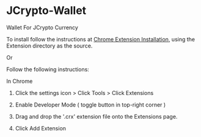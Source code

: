 # JCrypto-Wallet
Wallet For JCrypto Currency

To install follow the instructions at [Chrome Extension Installation](https://developer.chrome.com/docs/extensions/mv2/getstarted/), using the Extension directory as the source.

Or

Follow the following instructions:

In Chrome

1. Click the settings icon > Click Tools > Click Extensions

2. Enable Developer Mode ( toggle button in top-right corner )

3. Drag and drop the '.crx' extension file onto the Extensions page.

4. Click Add Extension

